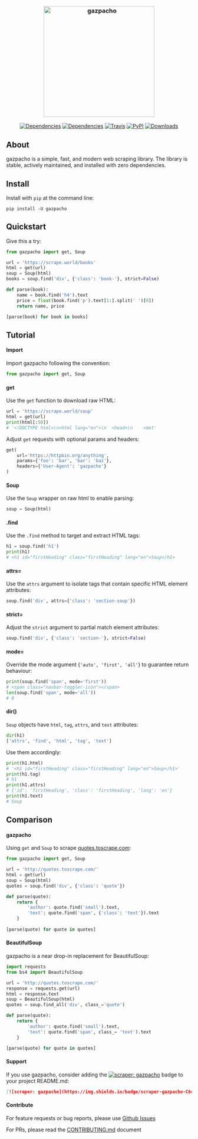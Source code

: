 <h3 align="center">
  <img src="https://raw.githubusercontent.com/maxhumber/gazpacho/master/images/gazpacho.png" height="300px" alt="gazpacho">
</h3>
<p align="center">
  <a href="https://github.com/maxhumber/gazpacho/"><img alt="Dependencies" src="https://img.shields.io/badge/scraper-gazpacho-C6422C"></a>
  <a href="https://github.com/maxhumber/gazpacho/blob/master/setup.py"><img alt="Dependencies" src="https://img.shields.io/badge/dependencies-0-brightgreen"></a>
  <a href="https://travis-ci.org/maxhumber/gazpacho"><img alt="Travis" src="https://img.shields.io/travis/maxhumber/gazpacho.svg"></a>
  <a href="https://pypi.python.org/pypi/gazpacho"><img alt="PyPI" src="https://img.shields.io/pypi/v/gazpacho.svg"></a>
  <a href="https://pepy.tech/project/gazpacho"><img alt="Downloads" src="https://pepy.tech/badge/gazpacho"></a>  
</p>



## About

gazpacho is a simple, fast, and modern web scraping library. The library is stable, actively maintained, and installed with zero dependencies. 



## Install

Install with `pip` at the command line:

```
pip install -U gazpacho
```



## Quickstart

Give this a try:

```python
from gazpacho import get, Soup

url = 'https://scrape.world/books'
html = get(url)
soup = Soup(html)
books = soup.find('div', {'class': 'book-'}, strict=False)

def parse(book):
    name = book.find('h4').text
    price = float(book.find('p').text[1:].split(' ')[0])
    return name, price

[parse(book) for book in books]
```



## Tutorial

#### Import

Import gazpacho following the convention:

```python
from gazpacho import get, Soup
```



#### get

Use the `get` function to download raw HTML:

```python
url = 'https://scrape.world/soup'
html = get(url)
print(html[:50])
# '<!DOCTYPE html>\n<html lang="en">\n  <head>\n    <met'
```

Adjust `get` requests with optional params and headers:

```python
get(
    url='https://httpbin.org/anything', 
    params={'foo': 'bar', 'bar': 'baz'}, 
    headers={'User-Agent': 'gazpacho'}
)
```



#### Soup

Use the `Soup` wrapper on raw html to enable parsing:

```python
soup = Soup(html)
```



#### .find

Use the `.find` method to target and extract HTML tags:

```python
h1 = soup.find('h1')
print(h1)
# <h1 id="firstHeading" class="firstHeading" lang="en">Soup</h1>
```



#### attrs=

Use the `attrs` argument to isolate tags that contain specific HTML element attributes:

```python
soup.find('div', attrs={'class': 'section-soup'})
```



#### strict=

Adjust the `strict` argument to partial match element attributes:

```python
soup.find('div', {'class': 'section-'}, strict=False)
```



#### mode=

Override the mode argument {`'auto', 'first', 'all'`} to guarantee return behaviour:

```python
print(soup.find('span', mode='first'))
# <span class="navbar-toggler-icon"></span>
len(soup.find('span', mode='all'))
# 8
```



#### dir()

`Soup` objects have `html`, `tag`, `attrs`, and `text` attributes:

```python
dir(h1)
['attrs', 'find', 'html', 'tag', 'text']
```

Use them accordingly:

```python
print(h1.html)
# '<h1 id="firstHeading" class="firstHeading" lang="en">Soup</h1>'
print(h1.tag)
# h1
print(h1.attrs)
# {'id': 'firstHeading', 'class': 'firstHeading', 'lang': 'en'}
print(h1.text)
# Soup
```



## Comparison

#### gazpacho

Using `get` and `Soup` to scrape [quotes.toscrape.com](http://quotes.toscrape.com):

````python
from gazpacho import get, Soup

url = 'http://quotes.toscrape.com/'
html = get(url)
soup = Soup(html)
quotes = soup.find('div', {'class': 'quote'})

def parse(quote):
    return {
        'author': quote.find('small').text,
        'text': quote.find('span', {'class': 'text'}).text
    }
  
[parse(quote) for quote in quotes]
````



#### BeautifulSoup

gazpacho is a near drop-in replacement for BeautifulSoup:

```python
import requests
from bs4 import BeautifulSoup

url = 'http://quotes.toscrape.com/'
response = requests.get(url)
html = response.text
soup = BeautifulSoup(html)
quotes = soup.find_all('div', class_='quote')

def parse(quote):
    return {
        'author': quote.find('small').text,
        'text': quote.find('span', class_= 'text').text
    }

[parse(quote) for quote in quotes]
```



#### Support

If you use gazpacho, consider adding the [![scraper: gazpacho](https://img.shields.io/badge/scraper-gazpacho-C6422C)](https://github.com/maxhumber/gazpacho) badge to your project README.md:

```markdown
[![scraper: gazpacho](https://img.shields.io/badge/scraper-gazpacho-C6422C)](https://github.com/maxhumber/gazpacho)
```



#### Contribute

For feature requests or bug reports, please use [Github Issues](https://github.com/maxhumber/gazpacho/issues)

For PRs, please read the [CONTRIBUTING.md](https://github.com/maxhumber/gazpacho/blob/master/CONTRIBUTING.md) document
